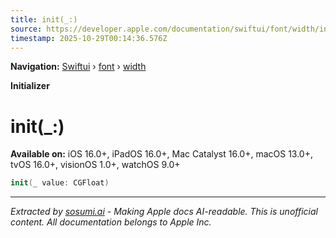 ```yaml
---
title: init(_:)
source: https://developer.apple.com/documentation/swiftui/font/width/init(_:)
timestamp: 2025-10-29T00:14:36.576Z
---
```


**Navigation:** [Swiftui](/documentation/swiftui) › [font](/documentation/swiftui/font) › [width](/documentation/swiftui/font/width)

**Initializer**

# init(_:)

**Available on:** iOS 16.0+, iPadOS 16.0+, Mac Catalyst 16.0+, macOS 13.0+, tvOS 16.0+, visionOS 1.0+, watchOS 9.0+

```swift
init(_ value: CGFloat)
```

---

*Extracted by [sosumi.ai](https://sosumi.ai) - Making Apple docs AI-readable.*
*This is unofficial content. All documentation belongs to Apple Inc.*
